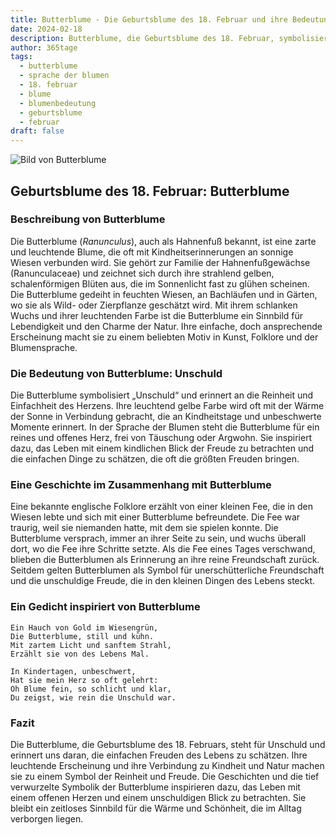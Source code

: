 ```yaml
---
title: Butterblume - Die Geburtsblume des 18. Februar und ihre Bedeutung
date: 2024-02-18
description: Butterblume, die Geburtsblume des 18. Februar, symbolisiert Unschuld. Erfahre mehr über ihre Geschichte, Bedeutung und Symbolik in der Sprache der Blumen.
author: 365tage
tags:
  - butterblume
  - sprache der blumen
  - 18. februar
  - blume
  - blumenbedeutung
  - geburtsblume
  - februar
draft: false
---
```


![Bild von Butterblume](https://cdn.pixabay.com/photo/2023/07/02/07/20/buttercup-8101494_1280.jpg#center)


## Geburtsblume des 18. Februar: Butterblume

### Beschreibung von Butterblume

Die Butterblume (_Ranunculus_), auch als Hahnenfuß bekannt, ist eine zarte und leuchtende Blume, die oft mit Kindheitserinnerungen an sonnige Wiesen verbunden wird. Sie gehört zur Familie der Hahnenfußgewächse (Ranunculaceae) und zeichnet sich durch ihre strahlend gelben, schalenförmigen Blüten aus, die im Sonnenlicht fast zu glühen scheinen. Die Butterblume gedeiht in feuchten Wiesen, an Bachläufen und in Gärten, wo sie als Wild- oder Zierpflanze geschätzt wird. Mit ihrem schlanken Wuchs und ihrer leuchtenden Farbe ist die Butterblume ein Sinnbild für Lebendigkeit und den Charme der Natur. Ihre einfache, doch ansprechende Erscheinung macht sie zu einem beliebten Motiv in Kunst, Folklore und der Blumensprache.

### Die Bedeutung von Butterblume: Unschuld

Die Butterblume symbolisiert „Unschuld“ und erinnert an die Reinheit und Einfachheit des Herzens. Ihre leuchtend gelbe Farbe wird oft mit der Wärme der Sonne in Verbindung gebracht, die an Kindheitstage und unbeschwerte Momente erinnert. In der Sprache der Blumen steht die Butterblume für ein reines und offenes Herz, frei von Täuschung oder Argwohn. Sie inspiriert dazu, das Leben mit einem kindlichen Blick der Freude zu betrachten und die einfachen Dinge zu schätzen, die oft die größten Freuden bringen.

### Eine Geschichte im Zusammenhang mit Butterblume

Eine bekannte englische Folklore erzählt von einer kleinen Fee, die in den Wiesen lebte und sich mit einer Butterblume befreundete. Die Fee war traurig, weil sie niemanden hatte, mit dem sie spielen konnte. Die Butterblume versprach, immer an ihrer Seite zu sein, und wuchs überall dort, wo die Fee ihre Schritte setzte. Als die Fee eines Tages verschwand, blieben die Butterblumen als Erinnerung an ihre reine Freundschaft zurück. Seitdem gelten Butterblumen als Symbol für unerschütterliche Freundschaft und die unschuldige Freude, die in den kleinen Dingen des Lebens steckt.

### Ein Gedicht inspiriert von Butterblume

```
Ein Hauch von Gold im Wiesengrün,  
Die Butterblume, still und kühn.  
Mit zartem Licht und sanftem Strahl,  
Erzählt sie von des Lebens Mal.  

In Kindertagen, unbeschwert,  
Hat sie mein Herz so oft gelehrt:  
Oh Blume fein, so schlicht und klar,  
Du zeigst, wie rein die Unschuld war.  
```

### Fazit

Die Butterblume, die Geburtsblume des 18. Februars, steht für Unschuld und erinnert uns daran, die einfachen Freuden des Lebens zu schätzen. Ihre leuchtende Erscheinung und ihre Verbindung zu Kindheit und Natur machen sie zu einem Symbol der Reinheit und Freude. Die Geschichten und die tief verwurzelte Symbolik der Butterblume inspirieren dazu, das Leben mit einem offenen Herzen und einem unschuldigen Blick zu betrachten. Sie bleibt ein zeitloses Sinnbild für die Wärme und Schönheit, die im Alltag verborgen liegen.